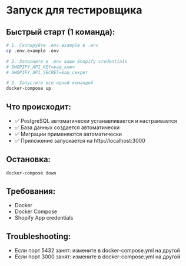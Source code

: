 # Запуск для тестировщика

## Быстрый старт (1 команда):

```bash
# 1. Скопируйте .env.example в .env
cp .env.example .env

# 2. Заполните в .env ваши Shopify credentials
# SHOPIFY_API_KEY=ваш_ключ
# SHOPIFY_API_SECRET=ваш_секрет

# 3. Запустите все одной командой
docker-compose up
```

## Что происходит:

- ✅ PostgreSQL автоматически устанавливается и настраивается
- ✅ База данных создается автоматически
- ✅ Миграции применяются автоматически
- ✅ Приложение запускается на http://localhost:3000

## Остановка:

```bash
docker-compose down
```

## Требования:

- Docker
- Docker Compose
- Shopify App credentials

## Troubleshooting:

- Если порт 5432 занят: измените в docker-compose.yml на другой
- Если порт 3000 занят: измените в docker-compose.yml на другой
